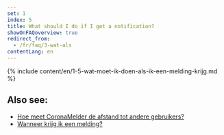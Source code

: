 ```yaml
---
set: 1
index: 5
title: What should I do if I get a notification?
showOnFAQoverview: true
redirect_from: 
  - /fr/faq/3-wat-als
contentLang: en
---
```

{% include content/en/1-5-wat-moet-ik-doen-als-ik-een-melding-krijg.md %}

## Also see:
- [Hoe meet CoronaMelder de afstand tot andere gebruikers?](/{{page.lang}}/faq/2-1-hoe-meet-coronamelder-de-afstand) 
- [Wanneer krijg ik een melding?](/{{page.lang}}/faq/1-3-wanneer-krijg-ik-een-melding)


